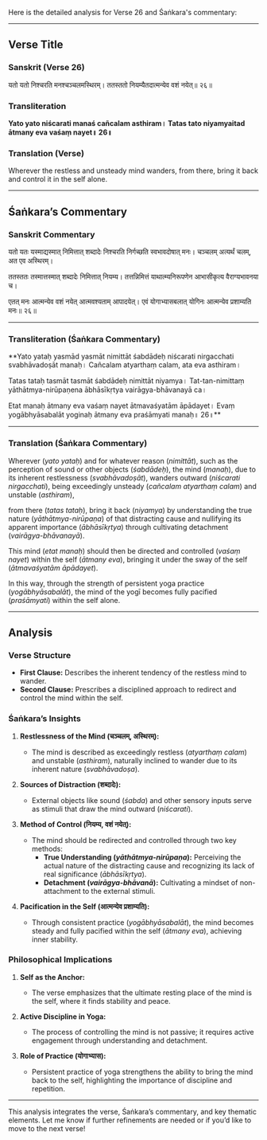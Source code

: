 Here is the detailed analysis for Verse 26 and Śaṅkara's commentary:

---

## Verse Title
### Sanskrit (Verse 26)
यतो यतो निश्चरति मनश्चञ्चलमस्थिरम्।
ततस्ततो नियम्यैतदात्मन्येव वशं नयेत्॥ २६॥

### Transliteration
**Yato yato niścarati manaś cañcalam asthiram।
Tatas tato niyamyaitad ātmany eva vaśaṃ nayet॥ 26॥**

### Translation (Verse)
Wherever the restless and unsteady mind wanders,
from there, bring it back and control it in the self alone.

---

## Śaṅkara’s Commentary
### Sanskrit Commentary
यतो यतः यस्माद्यस्मात् निमित्तात् शब्दादेः निश्चरति निर्गच्छति स्वभावदोषात् मनः।
चञ्चलम् अत्यर्थं चलम्, अत एव अस्थिरम्।

ततस्ततः तस्मात्तस्मात् शब्दादेः निमित्तात् नियम्य।
तत्तन्निमित्तं याथात्म्यनिरूपणेन आभासीकृत्य वैराग्यभावनया च।

एतत् मनः आत्मन्येव वशं नयेत् आत्मवश्यताम् आपादयेत्।
एवं योगाभ्यासबलात् योगिनः आत्मन्येव प्रशाम्यति मनः॥ २६॥

---

### Transliteration (Śaṅkara Commentary)
**Yato yataḥ yasmād yasmāt nimittāt śabdādeḥ niścarati nirgacchati svabhāvadoṣāt manaḥ।
Cañcalam atyarthaṃ calam, ata eva asthiram।

Tatas tataḥ tasmāt tasmāt śabdādeḥ nimittāt niyamya।
Tat-tan-nimittaṃ yāthātmya-nirūpaṇena ābhāsīkṛtya vairāgya-bhāvanayā ca।

Etat manaḥ ātmany eva vaśaṃ nayet ātmavaśyatām āpādayet।
Evaṃ yogābhyāsabalāt yoginaḥ ātmany eva praśāmyati manaḥ॥ 26॥**

---

### Translation (Śaṅkara Commentary)
Wherever (*yato yataḥ*) and for whatever reason (*nimittāt*), such as the perception of sound or other objects (*śabdādeḥ*),
the mind (*manaḥ*), due to its inherent restlessness (*svabhāvadoṣāt*), wanders outward (*niścarati nirgacchati*),
being exceedingly unsteady (*cañcalam atyarthaṃ calam*) and unstable (*asthiram*),

from there (*tatas tataḥ*), bring it back (*niyamya*) by understanding the true nature (*yāthātmya-nirūpaṇa*) of that distracting cause and nullifying its apparent importance (*ābhāsīkṛtya*) through cultivating detachment (*vairāgya-bhāvanayā*).

This mind (*etat manaḥ*) should then be directed and controlled (*vaśaṃ nayet*) within the self (*ātmany eva*),
bringing it under the sway of the self (*ātmavaśyatām āpādayet*).

In this way, through the strength of persistent yoga practice (*yogābhyāsabalāt*),
the mind of the yogī becomes fully pacified (*praśāmyati*) within the self alone.

---

## Analysis

### Verse Structure
- **First Clause:** Describes the inherent tendency of the restless mind to wander.
- **Second Clause:** Prescribes a disciplined approach to redirect and control the mind within the self.

### Śaṅkara’s Insights
1. **Restlessness of the Mind (चञ्चलम्, अस्थिरम्):**
   - The mind is described as exceedingly restless (*atyarthaṃ calam*) and unstable (*asthiram*), naturally inclined to wander due to its inherent nature (*svabhāvadoṣa*).

2. **Sources of Distraction (शब्दादेः):**
   - External objects like sound (*śabda*) and other sensory inputs serve as stimuli that draw the mind outward (*niścarati*).

3. **Method of Control (नियम्य, वशं नयेत्):**
   - The mind should be redirected and controlled through two key methods:
     - **True Understanding (*yāthātmya-nirūpaṇa*):** Perceiving the actual nature of the distracting cause and recognizing its lack of real significance (*ābhāsīkṛtya*).
     - **Detachment (*vairāgya-bhāvanā*):** Cultivating a mindset of non-attachment to the external stimuli.

4. **Pacification in the Self (आत्मन्येव प्रशाम्यति):**
   - Through consistent practice (*yogābhyāsabalāt*), the mind becomes steady and fully pacified within the self (*ātmany eva*), achieving inner stability.

### Philosophical Implications
1. **Self as the Anchor:**
   - The verse emphasizes that the ultimate resting place of the mind is the self, where it finds stability and peace.

2. **Active Discipline in Yoga:**
   - The process of controlling the mind is not passive; it requires active engagement through understanding and detachment.

3. **Role of Practice (योगाभ्यास):**
   - Persistent practice of yoga strengthens the ability to bring the mind back to the self, highlighting the importance of discipline and repetition.

---

This analysis integrates the verse, Śaṅkara’s commentary, and key thematic elements. Let me know if further refinements are needed or if you’d like to move to the next verse!
